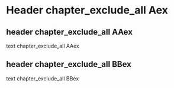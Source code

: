 # Header chapter_exclude_all Aex


## header chapter_exclude_all AAex

text chapter_exclude_all AAex


## header chapter_exclude_all BBex

text chapter_exclude_all BBex